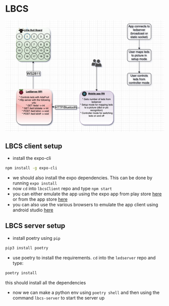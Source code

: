 # LBCS

![Architexture](./architexture.png)

## LBCS client setup
- install the expo-cli
```bash
npm install -g expo-cli
```
- we should also install the expo dependencies. This can be done by running `expo install`
- now `cd` into `lbcsClient` repo and type `npm start`
- you can either emulate the app using the expo app from play store [here](https://play.google.com/store/apps/details?id=host.exp.exponent&hl=en) or from the app store [here](https://apps.apple.com/nl/app/expo-client/id982107779)
- you can also use the various browsers to emulate the app client using android studio [here](https://docs.expo.io/workflow/android-studio-emulator/)

## LBCS server setup
- install poetry using `pip`
```python
pip3 install poetry
```
- use poetry to install the requirements. `cd` into the `ledserver` repo and type:
```python
poetry install 
```
this should install all the dependencies

- now we can make a python env using `poetry shell` and then using the command `lbcs-server` to start the server up

